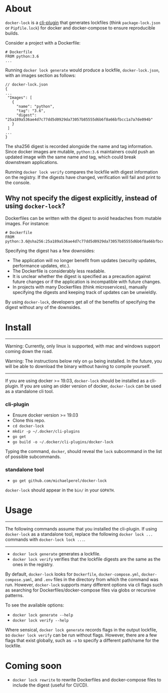 # About
`docker-lock` is a [cli-plugin](https://github.com/docker/cli/issues/1534) that generates lockfiles (think `package-lock.json` or `Pipfile.lock`) for docker and docker-compose to ensure reproducible builds.

Consider a project with a Dockerfile:
```
# Dockerfile
FROM python:3.6
...
```
Running `docker lock generate` would produce a lockfile, `docker-lock.json`, with an images section as follows:
```
// docker-lock.json
{
...
 "Images": [
   {
     "name": "python",
     "tag": "3.6",
     "digest": "25a189a536ae4d7c77dd5d0929da73057b85555d6b6f8a66bfbcc1a7a7de094b"
   }
 ]
...
}
```
The sha256 digest is recorded alongside the name and tag information. Since docker images are mutable, `python:3.6` maintainers could push an updated image with the same name and tag, which could break downstream applications.

Running `docker lock verify` compares the lockfile with digest information on the registry. If the digests have changed, verification will fail and print to the console.

## Why not specify the digest explicitly, instead of using `docker-lock`?
Dockerfiles can be written with the digest to avoid headaches from mutable images. For instance:
```
# Dockerfile
FROM python:3.6@sha256:25a189a536ae4d7c77dd5d0929da73057b85555d6b6f8a66bfbcc1a7a7de094b
```
Specifying the digest has a few downsides:
* The application will no longer benefit from updates (security updates, performance updates, etc.).
* The Dockerfile is considerably less readable.
* It is unclear whether the digest is specified as a precaution against future changes or if the application is incompatible with future changes.
* In projects with many Dockerfiles (think microservices), manually specifying the digests and keeping track of updates can be unwieldly.

By using `docker-lock`, developers get all of the benefits of specifying the digest without any of the downsides.

# Install
***
Warning: Currently, only linux is supported, with mac and windows support coming down the road.

Warning: The instructions below rely on `go` being installed. In the future, you will be able to download the binary without having to compile yourself.
***
If you are using docker >= 19.03, `docker-lock` should be installed as a cli-plugin. If you are using an older version of docker, `docker-lock` can be used as a standalone cli tool.
### cli-plugin
* Ensure docker version >= 19.03
* Clone this repo.
* `cd docker-lock`
* `mkdir -p ~/.docker/cli-plugins`
* `go get`
* `go build -o ~/.docker/cli-plugins/docker-lock`

Typing the command, `docker`, should reveal the `lock` subcommand in the list of possible subcommands.

### standalone tool
* `go get github.com/michaelperel/docker-lock`

`docker-lock` should appear in the `bin/` in your `GOPATH`.

# Usage
***
The following commands assume that you installed the cli-plugin. If using `docker-lock` as a standalone tool, replace the following `docker lock ...` commands with `docker-lock lock ...`.
***
* `docker lock generate` generates a lockfile.
* `docker lock verify` verifies that the lockfile digests are the same as the ones in the registry.

By default, `docker-lock` looks for `Dockerfile`, `docker-compose.yml`, `docker-compose.yaml`, and `.env` files in the directory from which the command was run. However, `docker-lock` supports many different options via cli flags such as searching for Dockerfiles/docker-compose files via globs or recursive patterns.

To see the available options:
* `docker lock generate --help`
* `docker lock verify --help`

Where sensical, `docker lock generate` records flags in the output lockfile, so `docker lock verify` can be run without flags. However, there are a few flags that exist globally, such as `-o` to specify a different path/name for the lockfile.

# Coming soon
* `docker lock rewrite` to rewrite Dockerfiles and docker-compose files to include the digest (useful for CI/CD).
